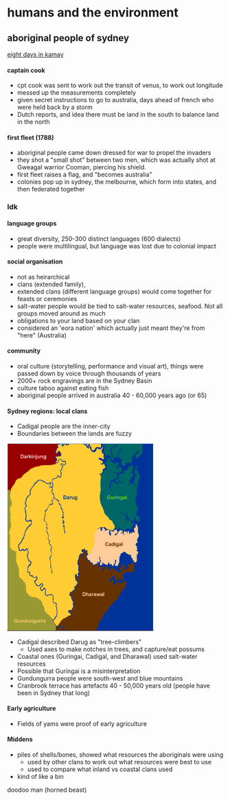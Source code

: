 # humans and the environment

## aboriginal people of sydney

[eight days in kamay](https://www.sl.nsw.gov.au/stories/eight-days-in-kamay/introduction/2)



#### captain cook

* cpt cook was sent to work out the transit of venus, to work out longitude
* messed up the measurements completely
* given secret instructions to go to australia, days ahead of french who were held back by a storm
* Dutch reports, and idea there must be land in the south to balance land in the north



#### first fleet (1788)

* aboriginal people came down dressed for war to propel the invaders
* they shot a "small shot" between two men, which was actually shot at Gweagal warrior Cooman, piercing his shield.
* first fleet raises a flag, and "becomes australia"
* colonies pop up in sydney, the melbourne, which form into states, and then federated together



### Idk
#### language groups

* great diversity, 250-300 distinct languages (600 dialects)
* people were multilingual, but language was lost due to colonial impact



#### social organisation

* not as heirarchical
* clans (extended family), 
* extended clans (different language groups) would come together for feasts or ceremonies
* salt-water people would be tied to salt-water resources, seafood. Not all groups moved around as much
* obligations to your land based on your clan
* considered an 'eora nation' which actually just meant they're from "here" (Australia)



#### community

* oral culture (storytelling, performance and visual art), things were passed down by voice through thousands of years
* 2000+ rock engravings are in the Sydney Basin
* culture taboo against eating fish
* aboriginal people arrived in australia 40 - 60,000 years ago (or 65)



#### Sydney regions: local clans

* Cadigal people are the inner-city
* Boundaries between the lands are fuzzy

<img src="../images/lectures/localclans.png" alt="map of local clans" style="zoom: 50%;" />

* Cadigal described Darug as "tree-climbers"
  * Used axes to make notches in trees, and capture/eat possums
* Coastal ones (Guringai, Cadigal, and Dharawal) used salt-water resources
* Possible that Guringai is a misinterpretation
* Gundungurra people were south-west and blue mountains
* Cranbrook terrace has artefacts 40 - 50,000 years old (people have been in Sydney that long)



#### Early agriculture

* Fields of yams were proof of early agriculture



#### Middens

* piles of shells/bones, showed what resources the aboriginals were using
  * used by other clans to work out what resources were best to use
  * used to compare what inland vs coastal clans used
* kind of like a bin



doodoo man (horned beast)

